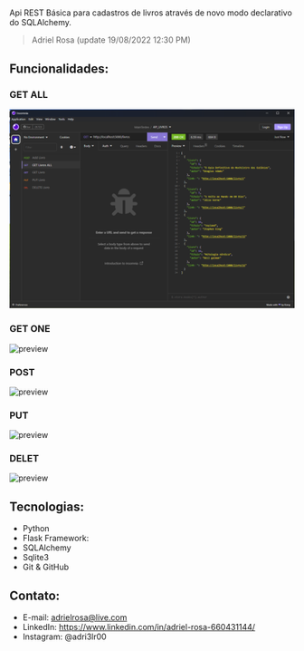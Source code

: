 #

Api REST Básica para cadastros de livros através de novo modo declarativo do SQLAlchemy.

> Adriel Rosa (update 19/08/2022  12:30 PM)
##

## Funcionalidades:

### GET ALL

![preview](./src/getall.png)

### GET ONE

![preview](./demo/getone.png)

### POST

![preview](./demo/add.png)

### PUT

![preview](./demo/put.png)

### DELET

![preview](./demo/delet.png)


## Tecnologias:
- Python
- Flask Framework:
- SQLAlchemy
- Sqlite3
- Git & GitHub



## Contato:

- E-mail: adrielrosa@live.com 
- LinkedIn: https://www.linkedin.com/in/adriel-rosa-660431144/
- Instagram: @adri3lr00
